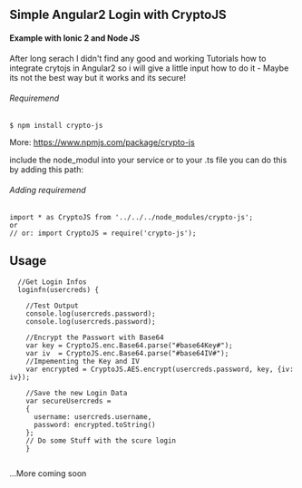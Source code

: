 ## Simple Angular2 Login with CryptoJS
#### Example with Ionic 2 and Node JS


 After long serach I didn't find any good and working Tutorials how to integrate crytojs in Angular2 
 so i will give a little input how to do it - Maybe its not the best way but it works and its secure!
 
###### Requiremend
```npm
$ npm install crypto-js
```
More: https://www.npmjs.com/package/crypto-js

include the node_modul into your service or to your .ts file
you can do this by adding this path:
###### Adding requiremend
```angular
import * as CryptoJS from '../../../node_modules/crypto-js';
or
// or: import CryptoJS = require('crypto-js');
```

## Usage

```Angular2
  //Get Login Infos
  loginfn(usercreds) {

    //Test Output 
    console.log(usercreds.password);
    console.log(usercreds.password);
    
    //Encrypt the Passwort with Base64
    var key = CryptoJS.enc.Base64.parse("#base64Key#");
    var iv  = CryptoJS.enc.Base64.parse("#base64IV#");
    //Impementing the Key and IV
    var encrypted = CryptoJS.AES.encrypt(usercreds.password, key, {iv: iv});

    //Save the new Login Data
    var secureUsercreds =
    {
      username: usercreds.username,
      password: encrypted.toString()
    };
    // Do some Stuff with the scure login
    }


```

...More coming soon